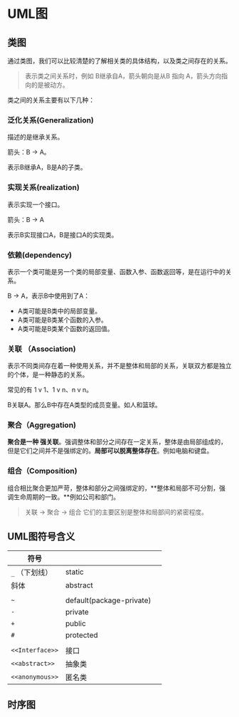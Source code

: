 # UML图



## 类图

通过类图，我们可以比较清楚的了解相关类的具体结构，以及类之间存在的关系。

> 表示类之间关系时，例如 B继承自A，箭头朝向是从B 指向 A，箭头方向指向的是被动方。

类之间的关系主要有以下几种：

### 泛化关系(Generalization)

描述的是继承关系。

箭头：B -> A。

表示B继承A，B是A的子类。



### 实现关系(realization)

表示实现一个接口。

箭头：B  -> A

表示B实现接口A，B是接口A的实现类。



### 依赖(dependency)

表示一个类可能是另一个类的局部变量、函数入参、函数返回等，是在运行中的关系。

B -> A，表示B中使用到了A：

* A类可能是B类中的局部变量。
* A类可能是B类某个函数的入参。
* A类可能是B类某个函数的返回值。



### 关联 （Association)

表示不同类间存在着一种使用关系，并不是整体和局部的关系，关联双方都是独立的个体，是一种静态的关系。

常见的有 1 v 1、1 v n、n v n。

B关联A。那么B中存在A类型的成员变量。如人和篮球。

### 聚合（Aggregation)

**聚合是一种 强关联**。强调整体和部分之间存在一定关系，整体是由局部组成的，但是它们之间并不是强绑定的。**局部可以脱离整体存在**。例如电脑和键盘。

### 组合（Composition)

组合相比聚合更加严苛，整体和部分之间强绑定的，**整体和局部不可分割，强调生命周期的一致。**例如公司和部门。

> 关联 -> 聚合 -> 组合 它们的主要区别是整体和局部间的紧密程度。



## UML图符号含义

| 符号            |                          |      |
| --------------- | ------------------------ | ---- |
| `_` （下划线）  | static                   |      |
| 斜体            | abstract                 |      |
|                 |                          |      |
| `~`             | default(package-private) |      |
| `-`             | private                  |      |
| `+`             | public                   |      |
| `#`             | protected                |      |
|                 |                          |      |
| `<<Interface>>` | 接口                     |      |
| `<<abstract>>`  | 抽象类                   |      |
| `<<anonymous>>` | 匿名类                   |      |





## 时序图